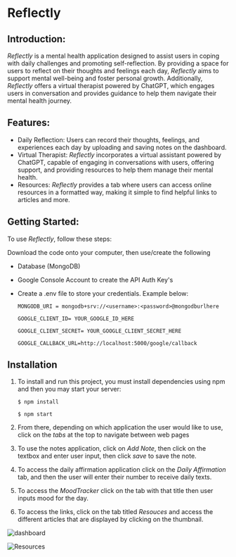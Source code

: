# Reflectly

## **Introduction:**

*Reflectly* is a mental health application designed to assist users in coping with daily challenges and promoting self-reflection. 
By providing a space for users to reflect on their thoughts and feelings each day, *Reflectly* aims to support mental well-being and foster personal growth. 
Additionally, *Reflectly* offers a virtual therapist powered by ChatGPT, which engages users in conversation and provides guidance to help them navigate their mental health journey.

## **Features:**
- Daily Reflection: Users can record their thoughts, feelings, and experiences each day by uploading and saving notes on the dashboard.
- Virtual Therapist: *Reflectly* incorporates a virtual assistant powered by ChatGPT, capable of engaging in conversations with users, offering support, and providing resources
  to help them manage their mental health.
- Resources: *Reflectly* provides a tab where users can access online resources in a formatted way, making it simple to find helpful links to articles and more.

## **Getting Started:**
To use *Reflectly*, follow these steps:

Download the code onto your computer, then use/create the following
- Database (MongoDB) 
- Google Console Account to create the API Auth Key's
- Create a .env file to store your credentials. Example below:
  
  `MONGODB_URI = mongodb+srv://<username>:<password>@mongodburlhere`
  
  `GOOGLE_CLIENT_ID= YOUR_GOOGLE_ID_HERE `
  
  `GOOGLE_CLIENT_SECRET= YOUR_GOOGLE_CLIENT_SECRET_HERE `

  `GOOGLE_CALLBACK_URL=http://localhost:5000/google/callback`

## **Installation**
1.  To install and run this project, you must install dependencies using npm and then you may start your server:
  
    `$ npm install`

     `$ npm start`
   
2. From there, depending on which application the user would like to use, click on the *tabs* at the top to navigate between web pages
3. To use the notes application, click on *Add Note*, then click on the textbox and enter user input, then click *save* to save the note.
4. To access the daily affirmation application click on the *Daily Affirmation* tab, and then the user will enter their number to receive daily texts.
5. To access the *MoodTracker* click on the tab with that title then user inputs mood for the day.
6. To access the links, click on the tab titled *Resouces* and access the different articles that are displayed by clicking on the thumbnail.

![dashboard](https://github.com/Tanusakaray/HackKU_2024/assets/106645636/bbec4d07-0ee2-448c-b4aa-86a6da5294b6)


![Resources](https://github.com/Tanusakaray/HackKU_2024/assets/106645636/f7e3c62c-4c39-4027-84b4-695785cad8f7)

